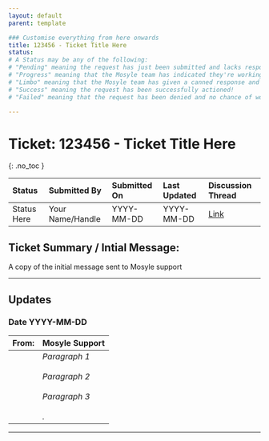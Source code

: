 ```yaml
---
layout: default
parent: template

### Customise everything from here onwards
title: 123456 - Ticket Title Here
status: 
# A Status may be any of the following:
# "Pending" meaning the request has just been submitted and lacks response.
# "Progress" meaning that the Mosyle team has indicated they're working on it.
# "Limbo" meaning that the Mosyle team has given a canned response and the request has been closed without much of a followup.
# "Success" meaning the request has been successfully actioned!
# "Failed" meaning that the request has been denied and no chance of working on it 😔

---
```


# Ticket: 123456 - Ticket Title Here
{: .no_toc }
  
| Status | Submitted By | Submitted On | Last Updated | Discussion Thread |
|:---|:---|:---|:---|:---|
| Status Here | Your Name/Handle | YYYY-MM-DD | YYYY-MM-DD | [Link](https://domain.tld/link-here.html) |

## Ticket Summary / Intial Message:

A copy of the initial message sent to Mosyle support

---

## Updates

<!-- 
Please do descending order for recency, oldest -> most recent
Replace line breaks with <br><br> tags

Quick template:

### Date YYYY-MM-DD

|From: | Mosyle Support |
|:---|:---|
|| *Paragraph 1<br><br>Paragraph 2<br><br>Paragraph 3<br><br>.* |

-->

### Date YYYY-MM-DD

|From: | Mosyle Support |
|:---|:---|
|| *Paragraph 1<br><br>Paragraph 2<br><br>Paragraph 3<br><br>.* |

---